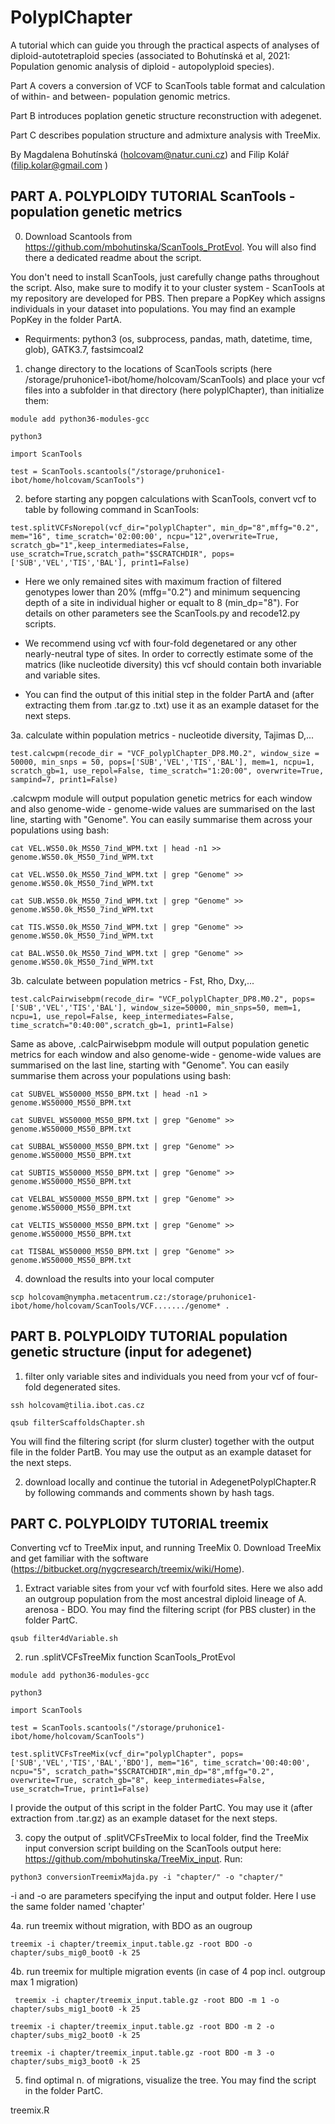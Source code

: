 # PolyplChapter
A tutorial which can guide you through the practical aspects of analyses of diploid-autotetraploid species (associated to Bohutínská et al, 2021: Population genomic analysis of diploid - autopolyploid species). 

Part A covers a conversion of VCF to ScanTools table format and calculation of within- and between- population genomic metrics.

Part B introduces poplation genetic structure reconstruction with adegenet.

Part C describes population structure and admixture analysis with TreeMix.


By Magdalena Bohutínská (holcovam@natur.cuni.cz) and Filip Kolář (filip.kolar@gmail.com )


## PART A. POLYPLOIDY TUTORIAL ScanTools - population genetic metrics 

0. Download Scantools from https://github.com/mbohutinska/ScanTools_ProtEvol. You will also find there a dedicated readme about the script.


You don't need to install ScanTools, just carefully change paths throughout the script. Also, make sure to modify it to your cluster system - ScanTools at my repository are developed for PBS. Then prepare a PopKey which assigns individuals in your dataset into populations. You may find an example PopKey in the folder PartA. 

 - Requirments: python3 (os, subprocess, pandas, math, datetime, time, glob), GATK3.7, fastsimcoal2


1. change directory to the locations of ScanTools scripts (here /storage/pruhonice1-ibot/home/holcovam/ScanTools) and place your vcf files into a subfolder in that directory (here polyplChapter), than initialize them:

``module add python36-modules-gcc``

``python3``

``import ScanTools``

``test = ScanTools.scantools("/storage/pruhonice1-ibot/home/holcovam/ScanTools") ``



2. before starting any popgen calculations with ScanTools, convert vcf to table by following command in ScanTools: 

``
test.splitVCFsNorepol(vcf_dir="polyplChapter", min_dp="8",mffg="0.2", mem="16", time_scratch='02:00:00', ncpu="12",overwrite=True, scratch_gb="1",keep_intermediates=False, use_scratch=True,scratch_path="$SCRATCHDIR", pops=['SUB','VEL','TIS','BAL'], print1=False)
``

- Here we only remained sites with maximum fraction of filtered genotypes lower than 20% (mffg="0.2") and minimum sequencing depth of a site in individual higher or equalt to 8 (min_dp="8"). For details on other parameters see the ScanTools.py and recode12.py scripts.  

- We recommend using vcf with four-fold degenetared or any other nearly-neutral type of sites. In order to correctly estimate some of the matrics (like nucleotide diversity) this vcf should contain both invariable and variable sites.

- You can find the output of this initial step in the folder PartA and (after extracting them from .tar.gz to .txt) use it as an example dataset for the next steps.


3a. calculate within population metrics - nucleotide diversity, Tajimas D,...

``test.calcwpm(recode_dir = "VCF_polyplChapter_DP8.M0.2", window_size = 50000, min_snps = 50, pops=['SUB','VEL','TIS','BAL'], mem=1, ncpu=1, scratch_gb=1, use_repol=False, time_scratch="1:20:00", overwrite=True, sampind=7, print1=False)``

.calcwpm module will output population genetic metrics for each window and also genome-wide - genome-wide values are summarised on the last line, starting with "Genome". You can easily summarise them across your populations using bash:

``cat VEL.WS50.0k_MS50_7ind_WPM.txt | head -n1 >>      genome.WS50.0k_MS50_7ind_WPM.txt``

``cat VEL.WS50.0k_MS50_7ind_WPM.txt | grep "Genome" >> genome.WS50.0k_MS50_7ind_WPM.txt``

``cat SUB.WS50.0k_MS50_7ind_WPM.txt | grep "Genome" >> genome.WS50.0k_MS50_7ind_WPM.txt``

``cat TIS.WS50.0k_MS50_7ind_WPM.txt | grep "Genome" >> genome.WS50.0k_MS50_7ind_WPM.txt``

``cat BAL.WS50.0k_MS50_7ind_WPM.txt | grep "Genome" >> genome.WS50.0k_MS50_7ind_WPM.txt``

3b. calculate between population metrics - Fst, Rho, Dxy,...

``test.calcPairwisebpm(recode_dir= "VCF_polyplChapter_DP8.M0.2", pops=['SUB','VEL','TIS','BAL'], window_size=50000, min_snps=50, mem=1, ncpu=1, use_repol=False, keep_intermediates=False, time_scratch="0:40:00",scratch_gb=1, print1=False)``

Same as above, .calcPairwisebpm module will output population genetic metrics for each window and also genome-wide - genome-wide values are summarised on the last line, starting with "Genome". You can easily summarise them across your populations using bash:


``cat SUBVEL_WS50000_MS50_BPM.txt | head -n1 >       genome.WS50000_MS50_BPM.txt``

``cat SUBVEL_WS50000_MS50_BPM.txt | grep "Genome" >> genome.WS50000_MS50_BPM.txt``

``cat SUBBAL_WS50000_MS50_BPM.txt | grep "Genome" >> genome.WS50000_MS50_BPM.txt``

``cat SUBTIS_WS50000_MS50_BPM.txt | grep "Genome" >> genome.WS50000_MS50_BPM.txt``

``cat VELBAL_WS50000_MS50_BPM.txt | grep "Genome" >> genome.WS50000_MS50_BPM.txt``

``cat VELTIS_WS50000_MS50_BPM.txt | grep "Genome" >> genome.WS50000_MS50_BPM.txt``

``cat TISBAL_WS50000_MS50_BPM.txt | grep "Genome" >> genome.WS50000_MS50_BPM.txt``


4. download the results into your local computer

``
scp holcovam@nympha.metacentrum.cz:/storage/pruhonice1-ibot/home/holcovam/ScanTools/VCF......./genome* .
``


## PART B. POLYPLOIDY TUTORIAL population genetic structure (input for adegenet) 


1. filter only variable sites and individuals you need from your vcf of four-fold degenerated sites. 

``ssh holcovam@tilia.ibot.cas.cz``

``qsub filterScaffoldsChapter.sh ``

You will find the filtering script (for slurm cluster) together with the output file in the folder PartB. You may use the output as an example dataset for the next steps.

2. download locally and continue the tutorial in AdegenetPolyplChapter.R by following commands and comments shown by hash tags.


## PART C. POLYPLOIDY TUTORIAL treemix


Converting vcf to TreeMix input, and running TreeMix
0. Download TreeMix and get familiar with the software (https://bitbucket.org/nygcresearch/treemix/wiki/Home). 

1. Extract variable sites from your vcf with fourfold sites. Here we also add an outgroup population from the most ancestral diploid lineage of A. arenosa - BDO. You may find the filtering script (for PBS cluster) in the folder PartC.

``
qsub filter4dVariable.sh 
``

2. run .splitVCFsTreeMix function ScanTools_ProtEvol  

``module add python36-modules-gcc``

``python3``

``import ScanTools``

``test = ScanTools.scantools("/storage/pruhonice1-ibot/home/holcovam/ScanTools") ``


``test.splitVCFsTreeMix(vcf_dir="polyplChapter", pops=['SUB','VEL','TIS','BAL','BDO'], mem="16", time_scratch='00:40:00', ncpu="5", scratch_path="$SCRATCHDIR",min_dp="8",mffg="0.2", overwrite=True, scratch_gb="8", keep_intermediates=False, use_scratch=True, print1=False) ``

I provide the output of this script in the folder PartC. You may use it (after extraction from .tar.gz) as an example dataset for the next steps.

3. copy the output of .splitVCFsTreeMix to local folder, find the TreeMix input conversion script building on the ScanTools output here: https://github.com/mbohutinska/TreeMix_input. Run:

``python3 conversionTreemixMajda.py -i "chapter/" -o "chapter/"``


-i and -o are parameters specifying the input and output folder. Here I use the same folder named 'chapter'

4a. run treemix without migration, with BDO as an ougroup

``
treemix -i chapter/treemix_input.table.gz -root BDO -o chapter/subs_mig0_boot0 -k 25
``

4b. run treemix for multiple migration events (in case of 4 pop incl. outgroup max 1 migration)

``
treemix -i chapter/treemix_input.table.gz -root BDO -m 1 -o chapter/subs_mig1_boot0 -k 25``

``treemix -i chapter/treemix_input.table.gz -root BDO -m 2 -o chapter/subs_mig2_boot0 -k 25``

``treemix -i chapter/treemix_input.table.gz -root BDO -m 3 -o chapter/subs_mig3_boot0 -k 25
``


5. find optimal n. of migrations, visualize the tree. You may find the script in the folder PartC.

treemix.R 




